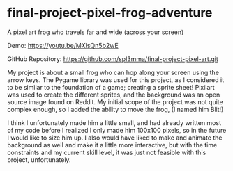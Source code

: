 # final-project-pixel-frog-adventure
A pixel art frog who travels far and wide (across your screen)

Demo:
https://youtu.be/MXlsQn5b2wE

GitHub Repository:
https://github.com/spl3mma/final-project-pixel-art.git


  My project is about a small frog who can hop along your screen using the arrow keys. The Pygame library was used for this project, as I considered it to be similar to the foundation of a game; creating a sprite sheet! Pixilart was used to create the different sprites, and the background was an open source image found on Reddit. My initial scope of the project was not quite complex enough, so I added the ability to move the frog, (I named him Blit!) 

  I think I unfortunately made him a little small, and had already written most of my code before I realized I only made him 100x100 pixels, so in the future I would like to size him up. I also would have liked to make and animate the background as well and make it a little more interactive, but with the time constraints and my current skill level, it was just not feasible with this project, unfortunately.
